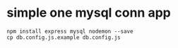 # simple one mysql conn app
```
npm install express mysql nodemon --save
cp db.config.js.example db.config.js
```